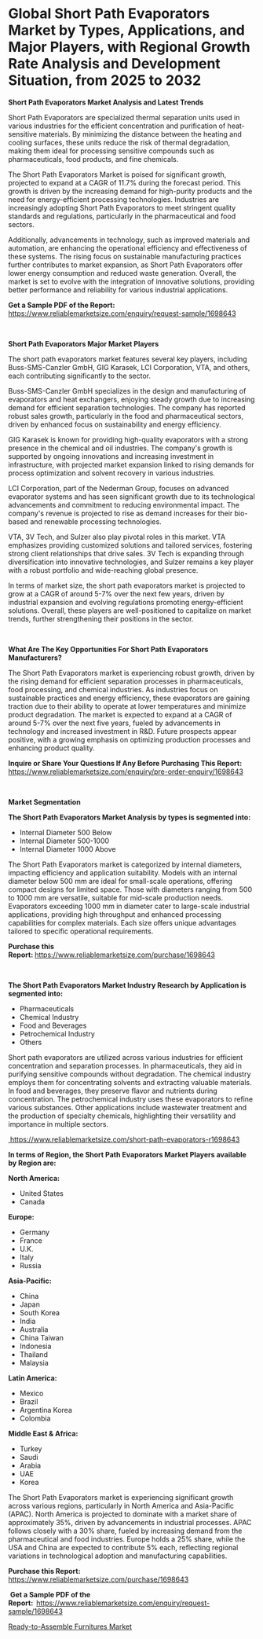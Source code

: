<p><h1>Global Short Path Evaporators Market by Types, Applications, and Major Players, with Regional Growth Rate Analysis and Development Situation, from 2025 to 2032</h1></p><p><strong>Short Path Evaporators Market Analysis and Latest Trends</strong></p>
<p><p>Short Path Evaporators are specialized thermal separation units used in various industries for the efficient concentration and purification of heat-sensitive materials. By minimizing the distance between the heating and cooling surfaces, these units reduce the risk of thermal degradation, making them ideal for processing sensitive compounds such as pharmaceuticals, food products, and fine chemicals.</p><p>The Short Path Evaporators Market is poised for significant growth, projected to expand at a CAGR of 11.7% during the forecast period. This growth is driven by the increasing demand for high-purity products and the need for energy-efficient processing technologies. Industries are increasingly adopting Short Path Evaporators to meet stringent quality standards and regulations, particularly in the pharmaceutical and food sectors.</p><p>Additionally, advancements in technology, such as improved materials and automation, are enhancing the operational efficiency and effectiveness of these systems. The rising focus on sustainable manufacturing practices further contributes to market expansion, as Short Path Evaporators offer lower energy consumption and reduced waste generation. Overall, the market is set to evolve with the integration of innovative solutions, providing better performance and reliability for various industrial applications.</p></p>
<p><strong>Get a Sample PDF of the Report:&nbsp;</strong> <a href="https://www.reliablemarketsize.com/enquiry/request-sample/1698643?utm_campaign=3344&utm_medium=2&utm_source=Github&utm_content=ia&utm_term=27032025&utm_id=short-path-evaporators">https://www.reliablemarketsize.com/enquiry/request-sample/1698643</a></p>
<p>&nbsp;</p>
<p><strong>Short Path Evaporators Major Market Players</strong></p>
<p><p>The short path evaporators market features several key players, including Buss-SMS-Canzler GmbH, GIG Karasek, LCI Corporation, VTA, and others, each contributing significantly to the sector. </p><p>Buss-SMS-Canzler GmbH specializes in the design and manufacturing of evaporators and heat exchangers, enjoying steady growth due to increasing demand for efficient separation technologies. The company has reported robust sales growth, particularly in the food and pharmaceutical sectors, driven by enhanced focus on sustainability and energy efficiency.</p><p>GIG Karasek is known for providing high-quality evaporators with a strong presence in the chemical and oil industries. The company's growth is supported by ongoing innovations and increasing investment in infrastructure, with projected market expansion linked to rising demands for process optimization and solvent recovery in various industries.</p><p>LCI Corporation, part of the Nederman Group, focuses on advanced evaporator systems and has seen significant growth due to its technological advancements and commitment to reducing environmental impact. The company's revenue is projected to rise as demand increases for their bio-based and renewable processing technologies.</p><p>VTA, 3V Tech, and Sulzer also play pivotal roles in this market. VTA emphasizes providing customized solutions and tailored services, fostering strong client relationships that drive sales. 3V Tech is expanding through diversification into innovative technologies, and Sulzer remains a key player with a robust portfolio and wide-reaching global presence.</p><p>In terms of market size, the short path evaporators market is projected to grow at a CAGR of around 5-7% over the next few years, driven by industrial expansion and evolving regulations promoting energy-efficient solutions. Overall, these players are well-positioned to capitalize on market trends, further strengthening their positions in the sector.</p></p>
<p>&nbsp;</p>
<p><strong>What Are The Key Opportunities For Short Path Evaporators Manufacturers?</strong></p>
<p><p>The Short Path Evaporators market is experiencing robust growth, driven by the rising demand for efficient separation processes in pharmaceuticals, food processing, and chemical industries. As industries focus on sustainable practices and energy efficiency, these evaporators are gaining traction due to their ability to operate at lower temperatures and minimize product degradation. The market is expected to expand at a CAGR of around 5-7% over the next five years, fueled by advancements in technology and increased investment in R&D. Future prospects appear positive, with a growing emphasis on optimizing production processes and enhancing product quality.</p></p>
<p><strong>Inquire or Share Your Questions If Any Before Purchasing This Report:</strong> <a href="https://www.reliablemarketsize.com/enquiry/pre-order-enquiry/1698643?utm_campaign=3344&utm_medium=2&utm_source=Github&utm_content=ia&utm_term=27032025&utm_id=short-path-evaporators">https://www.reliablemarketsize.com/enquiry/pre-order-enquiry/1698643</a></p>
<p>&nbsp;</p>
<p><strong>Market Segmentation</strong></p>
<p><strong>The Short Path Evaporators Market Analysis by types is segmented into:</strong></p>
<p><ul><li>Internal Diameter 500 Below</li><li>Internal Diameter 500-1000</li><li>Internal Diameter 1000 Above</li></ul></p>
<p><p>The Short Path Evaporators market is categorized by internal diameters, impacting efficiency and application suitability. Models with an internal diameter below 500 mm are ideal for small-scale operations, offering compact designs for limited space. Those with diameters ranging from 500 to 1000 mm are versatile, suitable for mid-scale production needs. Evaporators exceeding 1000 mm in diameter cater to large-scale industrial applications, providing high throughput and enhanced processing capabilities for complex materials. Each size offers unique advantages tailored to specific operational requirements.</p></p>
<p><strong>Purchase this Report:&nbsp;</strong><a href="https://www.reliablemarketsize.com/purchase/1698643?utm_campaign=3344&utm_medium=2&utm_source=Github&utm_content=ia&utm_term=27032025&utm_id=short-path-evaporators">https://www.reliablemarketsize.com/purchase/1698643</a></p>
<p>&nbsp;</p>
<p><strong>The Short Path Evaporators Market Industry Research by Application is segmented into:</strong></p>
<p><ul><li>Pharmaceuticals</li><li>Chemical Industry</li><li>Food and Beverages</li><li>Petrochemical Industry</li><li>Others</li></ul></p>
<p><p>Short path evaporators are utilized across various industries for efficient concentration and separation processes. In pharmaceuticals, they aid in purifying sensitive compounds without degradation. The chemical industry employs them for concentrating solvents and extracting valuable materials. In food and beverages, they preserve flavor and nutrients during concentration. The petrochemical industry uses these evaporators to refine various substances. Other applications include wastewater treatment and the production of specialty chemicals, highlighting their versatility and importance in multiple sectors.</p></p>
<p><a href="https://www.reliablemarketsize.com/short-path-evaporators-r1698643?utm_campaign=3344&utm_medium=2&utm_source=Github&utm_content=ia&utm_term=27032025&utm_id=short-path-evaporators">&nbsp;https://www.reliablemarketsize.com/short-path-evaporators-r1698643</a></p>
<p><strong>In terms of Region, the Short Path Evaporators Market Players available by Region are:</strong></p>
<p>
    <p> <strong> North America: </strong>
        <ul>
            <li>United States</li>
            <li>Canada</li>
        </ul>
        </p> 
    <p> <strong> Europe: </strong>
        <ul>
            <li>Germany</li>
            <li>France</li>
            <li>U.K.</li>
            <li>Italy</li>
            <li>Russia</li>
        </ul>
        </p> 
    <p> <strong> Asia-Pacific: </strong>
        <ul>
            <li>China</li>
            <li>Japan</li>
            <li>South Korea</li>
            <li>India</li>
            <li>Australia</li>
            <li>China Taiwan</li>
            <li>Indonesia</li>
            <li>Thailand</li>
            <li>Malaysia</li>
        </ul>
        </p> 
    <p> <strong> Latin America: </strong>
        <ul>
            <li>Mexico</li>
            <li>Brazil</li>
            <li>Argentina Korea</li>
            <li>Colombia</li>
        </ul>
        </p> 
    <p> <strong> Middle East & Africa: </strong>
        <ul>
            <li>Turkey</li>
            <li>Saudi</li>
            <li>Arabia</li>
            <li>UAE</li>
            <li>Korea</li>
        </ul>
    </p>
    </p>
<p><p>The Short Path Evaporators market is experiencing significant growth across various regions, particularly in North America and Asia-Pacific (APAC). North America is projected to dominate with a market share of approximately 35%, driven by advancements in industrial processes. APAC follows closely with a 30% share, fueled by increasing demand from the pharmaceutical and food industries. Europe holds a 25% share, while the USA and China are expected to contribute 5% each, reflecting regional variations in technological adoption and manufacturing capabilities.</p></p>
<p><strong>Purchase this Report: </strong><a href="https://www.reliablemarketsize.com/purchase/1698643?utm_campaign=3344&utm_medium=2&utm_source=Github&utm_content=ia&utm_term=27032025&utm_id=short-path-evaporators">https://www.reliablemarketsize.com/purchase/1698643</a></p>
<p>&nbsp;<strong>Get a Sample PDF of the Report:&nbsp;&nbsp;</strong><a href="https://www.reliablemarketsize.com/enquiry/request-sample/1698643?utm_campaign=3344&utm_medium=2&utm_source=Github&utm_content=ia&utm_term=27032025&utm_id=short-path-evaporators">https://www.reliablemarketsize.com/enquiry/request-sample/1698643</a></p>
<p><strong></strong></p>
<p><p><a href="https://github.com/wynonachirei9/Market-Research-Report-List-1/blob/main/ready-to-assemble-furnitures-market.md?utm_campaign=3344&utm_medium=2&utm_source=Github&utm_content=ia&utm_term=27032025&utm_id=short-path-evaporators">Ready-to-Assemble Furnitures Market</a></p></p>